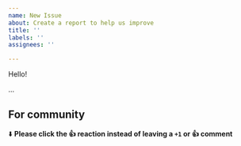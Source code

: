 ```yaml
---
name: New Issue
about: Create a report to help us improve
title: ''
labels: ''
assignees: ''

---
```


Hello!

...


## For community
⬇️  **Please click the 👍 reaction instead of leaving a `+1` or 👍  comment**
